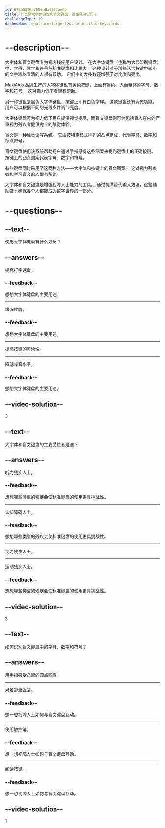 ```yaml
---
id: 672a5326a7606a8a766cbedb
title: 什么是大字体键盘和盲文键盘，谁在使用它们？
challengeType: 19
dashedName: what-are-large-text-or-braille-keyboards
---
```


# --description--

大字体和盲文键盘专为视力残疾用户设计。 在大字体键盘（也称为大号印刷键盘）中，字母、数字和符号与标准键盘相比更大。 这种设计对于那些认为按键中较小的文字难以看清的人很有帮助。 它们中的大多数还增强了对比度和亮度。

MaxiAids 品牌生产的大字体键盘有黄色按键，上面有黑色、大而粗体的字母、数字和符号。 这对视力低下者很有帮助。

另一种键盘是黑色大字体键盘，按键上印有白色字样。 这款键盘还有背光功能，用户可以根据不同的光线条件调节亮度。

大字体键盘可为视力低下用户提供视觉提示，而盲文键盘则可为包括盲人在内的严重视力残疾者提供完全的触觉体验。

盲文是一种触觉读写系统。 它由按特定模式排列的凸点组成，代表字母、数字和标点符号。

盲文键盘使用该系统帮助用户通过手指感觉这些图案来找到键盘上的正确按键。 按键上的凸点图案代表字母、数字和符号。

有些键盘同时采用了这两种方法——大字体和按键上的盲文图案。 这对视力残疾者和学习盲文的人很有帮助。

大字体和盲文键盘是增强视障人士能力的工具。 通过提供替代输入方法，这些辅助技术确保每个人都能成为数字世界的一部分。

# --questions--

## --text--

使用大字体键盘有什么好处？

## --answers--

提高打字速度。

### --feedback--

想想大字体键盘的主要用途。

---

增强性能。

### --feedback--

想想大字体键盘的主要用途。

---

提高按键的可读性。

---

降低噪音水平。

### --feedback--

想想大字体键盘的主要用途。

## --video-solution--

3

## --text--

大字体和盲文键盘的主要受益者是谁？

## --answers--

听力残疾人士。

### --feedback--

想想哪些类型的残疾会使标准键盘的使用更具挑战性。

---

认知障碍人士。

### --feedback--

想想哪些类型的残疾会使标准键盘的使用更具挑战性。

---

视力残疾人士。

---

运动残疾人士。

### --feedback--

想想哪些类型的残疾会使标准键盘的使用更具挑战性。

## --video-solution--

3

## --text--

如何识别盲文键盘中的字母、数字和符号？

## --answers--

用手指感受凸起的圆点图案。

---

对着键盘说话。

### --feedback--

想一想视障人士如何与盲文键盘互动。

---

使用触控笔。

### --feedback--

想一想视障人士如何与盲文键盘互动。

---

阅读按键。

### --feedback--

想一想视障人士如何与盲文键盘互动。

## --video-solution--

1
